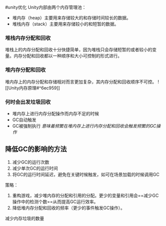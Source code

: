 #unity优化 
Unity内部由两个内存管理池：
- 堆内存（heap）主要用来存储较大的和存储时间较长的数据。
- 堆栈内存（stack）主要用来存储较小的和短暂的数据。

### 堆栈内存分配和回收
堆栈上的内存分配和回收十分快捷简单，因为堆栈只会存储短暂的或者较小的变量。内存分配和回收都以一种顺序和大小可控制的形式进行。

### 堆内存分配和回收
堆内存上的内存分配和存储相对而言更加复杂，其内存分配和回收顺序不可控。
![[Unity内存原理#^6ec959]]
### 何时会出发垃圾回收
- 堆内存上进行内存分配操作而内存不足的时候
- GC自动触发
- GC被强制执行
*意味着频繁在堆内存上进行内存分配和回收会触发频繁的GC操作*

## 降低GC的影响的方法
1. 减少GC的运行次数
2. 减少单次GC的运行时间
3. 将GC的运行时间延迟，避免在关键时候触发，如可在场景加载的时候调用GC

策略：
1. 重构游戏，减少堆内存的分配和引用的分配。更少的变量和引用会==减少GC操作中的检测个数==从而提高GC运行效率。
2. 降低堆内存分配和回收的频率（更少的事件触发GC操作）。

减少内存垃圾的数量